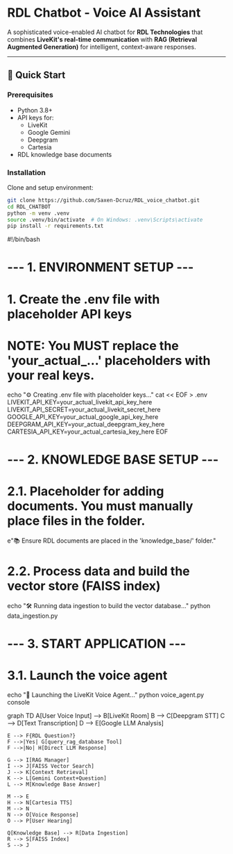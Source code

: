 # RDL Chatbot - Voice AI Assistant

A sophisticated voice-enabled AI chatbot for **RDL Technologies** that combines **LiveKit's real-time communication** with **RAG (Retrieval Augmented Generation)** for intelligent, context-aware responses.

---

## 🚀 Quick Start

### Prerequisites
- Python 3.8+
- API keys for:
  - LiveKit
  - Google Gemini
  - Deepgram
  - Cartesia
- RDL knowledge base documents

### Installation
Clone and setup environment:

```bash
git clone https://github.com/Saxen-Dcruz/RDL_voice_chatbot.git
cd RDL_CHATBOT
python -m venv .venv
source .venv/bin/activate  # On Windows: .venv\Scripts\activate
pip install -r requirements.txt 
```
#!/bin/bash

# --- 1. ENVIRONMENT SETUP ---

# 1. Create the .env file with placeholder API keys
# NOTE: You MUST replace the 'your_actual_...' placeholders with your real keys.
echo "⚙️ Creating .env file with placeholder keys..."
cat << EOF > .env
LIVEKIT_API_KEY=your_actual_livekit_api_key_here
LIVEKIT_API_SECRET=your_actual_livekit_secret_here
GOOGLE_API_KEY=your_actual_google_api_key_here
DEEPGRAM_API_KEY=your_actual_deepgram_key_here
CARTESIA_API_KEY=your_actual_cartesia_key_here
EOF



# --- 2. KNOWLEDGE BASE SETUP ---

# 2.1. Placeholder for adding documents. You must manually place files in the folder.
e"📚 Ensure RDL documents are placed in the 'knowledge_base/' folder."

# 2.2. Process data and build the vector store (FAISS index)
echo "🛠️ Running data ingestion to build the vector database..."
python data_ingestion.py

# --- 3. START APPLICATION ---

# 3.1. Launch the voice agent
echo "🚀 Launching the LiveKit Voice Agent..."
python voice_agent.py console


graph TD
    A[User Voice Input] --> B[LiveKit Room]
    B --> C[Deepgram STT]
    C --> D[Text Transcription]
    D --> E[Google LLM Analysis]
    
    E --> F{RDL Question?}
    F -->|Yes| G[query_rag_database Tool]
    F -->|No| H[Direct LLM Response]
    
    G --> I[RAG Manager]
    I --> J[FAISS Vector Search]
    J --> K[Context Retrieval]
    K --> L[Gemini Context+Question]
    L --> M[Knowledge Base Answer]
    
    M --> E
    H --> N[Cartesia TTS]
    M --> N
    N --> O[Voice Response]
    O --> P[User Hearing]
    
    Q[Knowledge Base] --> R[Data Ingestion]
    R --> S[FAISS Index]
    S --> J


